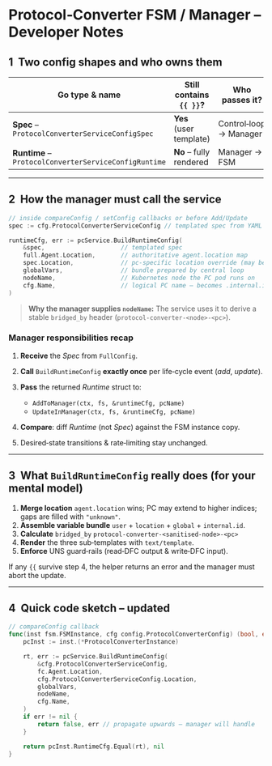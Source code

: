 # Protocol‑Converter FSM / Manager – Developer Notes

## 1  Two config shapes and who owns them

| Go type & name                                        | Still contains `{{ }}`? | Who passes it?         | Who consumes it?                           |
| ----------------------------------------------------- | ----------------------- | ---------------------- | ------------------------------------------ |
| **Spec** – `ProtocolConverterServiceConfigSpec`       | **Yes** (user template) | Control‑loop → Manager | Manager ➜ *service* (`BuildRuntimeConfig`) |
| **Runtime** – `ProtocolConverterServiceConfigRuntime` | **No** – fully rendered | Manager → FSM          | FSM instance & `ProtocolConverterService`  |

---

## 2  How the manager must call the service

```go
// inside compareConfig / setConfig callbacks or before Add/Update
spec := cfg.ProtocolConverterServiceConfig // templated spec from YAML

runtimeCfg, err := pcService.BuildRuntimeConfig(
    &spec,                     // templated spec
    full.Agent.Location,       // authoritative agent.location map
    spec.Location,             // pc-specific location override (may be nil)
    globalVars,                // bundle prepared by central loop
    nodeName,                  // Kubernetes node the PC pod runs on
    cfg.Name,                  // logical PC name – becomes .internal.id
)
```

> **Why the manager supplies `nodeName`:** The service uses it to derive a
> stable `bridged_by` header (`protocol-converter-<node>-<pc>`).

### Manager responsibilities recap

1. **Receive** the *Spec* from `FullConfig`.
2. **Call** `BuildRuntimeConfig` **exactly once** per life‑cycle event (*add*, *update*).
3. **Pass** the returned *Runtime* struct to:

   * `AddToManager(ctx, fs, &runtimeCfg, pcName)`
   * `UpdateInManager(ctx, fs, &runtimeCfg, pcName)`
4. **Compare**: diff *Runtime* (not *Spec*) against the FSM instance copy.
5. Desired‑state transitions & rate‑limiting stay unchanged.

---

## 3  What `BuildRuntimeConfig` really does (for your mental model)

1. **Merge location**
   `agent.location` wins; PC may extend to higher indices; gaps are filled with `"unknown"`.
2. **Assemble variable bundle**
   `user` + `location` + `global` + `internal.id`.
3. **Calculate** `bridged_by`
   `protocol-converter-<sanitised‑node>-<pc>`
4. **Render** the three sub‑templates with `text/template`.
5. **Enforce** UNS guard‑rails (read‑DFC output & write‑DFC input).

If any `{{` survive step 4, the helper returns an error and the manager must abort the update.

---

## 4  Quick code sketch – updated

```go
// compareConfig callback
func(inst fsm.FSMInstance, cfg config.ProtocolConverterConfig) (bool, error) {
    pcInst := inst.(*ProtocolConverterInstance)

    rt, err := pcService.BuildRuntimeConfig(
        &cfg.ProtocolConverterServiceConfig,
        fc.Agent.Location,
        cfg.ProtocolConverterServiceConfig.Location,
        globalVars,
        nodeName,
        cfg.Name,
    )
    if err != nil {
        return false, err // propagate upwards – manager will handle
    }

    return pcInst.RuntimeCfg.Equal(rt), nil
}
```
